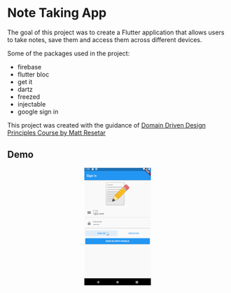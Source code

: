 # Note Taking App

The goal of this project was to create a Flutter application that allows users to take notes, save them and access them across different devices.  

Some of the packages used in the project:
- firebase
- flutter bloc
- get it
- dartz
- freezed
- injectable
- google sign in  
  
  
This project was created with the guidance of [Domain Driven Design Principles Course by Matt Resetar](https://www.youtube.com/watch?v=RMiN59x3uH0&list=PLB6lc7nQ1n4iS5p-IezFFgqP6YvAJy84U)

## Demo
<p align="center">
  <img width="30%" src="images/screen.gif">
</p>